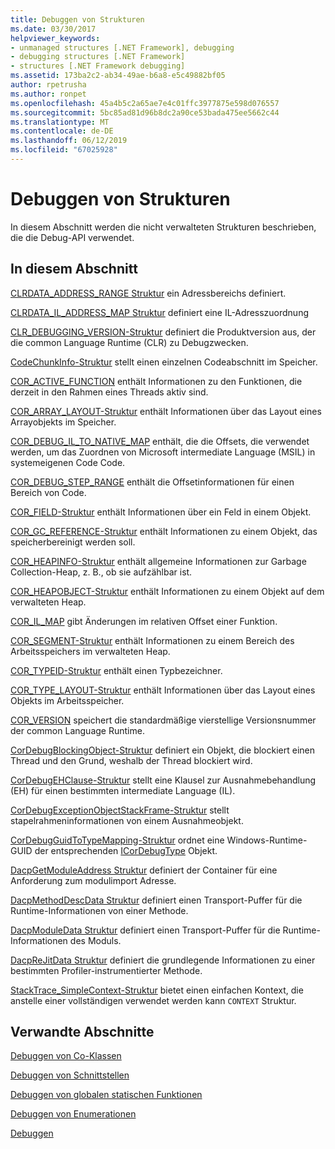 ```yaml
---
title: Debuggen von Strukturen
ms.date: 03/30/2017
helpviewer_keywords:
- unmanaged structures [.NET Framework], debugging
- debugging structures [.NET Framework]
- structures [.NET Framework debugging]
ms.assetid: 173ba2c2-ab34-49ae-b6a8-e5c49882bf05
author: rpetrusha
ms.author: ronpet
ms.openlocfilehash: 45a4b5c2a65ae7e4c01ffc3977875e598d076557
ms.sourcegitcommit: 5bc85ad81d96b8dc2a90ce53bada475ee5662c44
ms.translationtype: MT
ms.contentlocale: de-DE
ms.lasthandoff: 06/12/2019
ms.locfileid: "67025928"
---
```

# <a name="debugging-structures"></a>Debuggen von Strukturen

In diesem Abschnitt werden die nicht verwalteten Strukturen beschrieben, die die Debug-API verwendet.

## <a name="in-this-section"></a>In diesem Abschnitt
 [CLRDATA_ADDRESS_RANGE Struktur](../../../../docs/framework/unmanaged-api/debugging/clrdata-address-range-structure.md) ein Adressbereichs definiert.

 [CLRDATA_IL_ADDRESS_MAP Struktur](../../../../docs/framework/unmanaged-api/debugging/clrdata-il-address-map-structure.md) definiert eine IL-Adresszuordnung

 [CLR_DEBUGGING_VERSION-Struktur](../../../../docs/framework/unmanaged-api/debugging/clr-debugging-version-structure.md) definiert die Produktversion aus, der die common Language Runtime (CLR) zu Debugzwecken.

 [CodeChunkInfo-Struktur](../../../../docs/framework/unmanaged-api/debugging/codechunkinfo-structure.md) stellt einen einzelnen Codeabschnitt im Speicher.

 [COR_ACTIVE_FUNCTION](cor-active-function-structure.md) enthält Informationen zu den Funktionen, die derzeit in den Rahmen eines Threads aktiv sind.

 [COR_ARRAY_LAYOUT-Struktur](../../../../docs/framework/unmanaged-api/debugging/cor-array-layout-structure.md) enthält Informationen über das Layout eines Arrayobjekts im Speicher.

 [COR_DEBUG_IL_TO_NATIVE_MAP](cor-debug-il-to-native-map-structure.md) enthält, die die Offsets, die verwendet werden, um das Zuordnen von Microsoft intermediate Language (MSIL) in systemeigenen Code Code.

 [COR_DEBUG_STEP_RANGE](cor-debug-step-range-structure.md) enthält die Offsetinformationen für einen Bereich von Code.

 [COR_FIELD-Struktur](../../../../docs/framework/unmanaged-api/debugging/cor-field-structure.md) enthält Informationen über ein Feld in einem Objekt.

 [COR_GC_REFERENCE-Struktur](../../../../docs/framework/unmanaged-api/debugging/cor-gc-reference-structure.md) enthält Informationen zu einem Objekt, das speicherbereinigt werden soll.

 [COR_HEAPINFO-Struktur](../../../../docs/framework/unmanaged-api/debugging/cor-heapinfo-structure.md) enthält allgemeine Informationen zur Garbage Collection-Heap, z. B., ob sie aufzählbar ist.

 [COR_HEAPOBJECT-Struktur](../../../../docs/framework/unmanaged-api/debugging/cor-heapobject-structure.md) enthält Informationen zu einem Objekt auf dem verwalteten Heap.

 [COR_IL_MAP](cor-il-map-structure.md) gibt Änderungen im relativen Offset einer Funktion.

 [COR_SEGMENT-Struktur](../../../../docs/framework/unmanaged-api/debugging/cor-segment-structure.md) enthält Informationen zu einem Bereich des Arbeitsspeichers im verwalteten Heap.

 [COR_TYPEID-Struktur](../../../../docs/framework/unmanaged-api/debugging/cor-typeid-structure.md) enthält einen Typbezeichner.

 [COR_TYPE_LAYOUT-Struktur](../../../../docs/framework/unmanaged-api/debugging/cor-type-layout-structure.md) enthält Informationen über das Layout eines Objekts im Arbeitsspeicher.

 [COR_VERSION](cor-version-structure.md) speichert die standardmäßige vierstellige Versionsnummer der common Language Runtime.

 [CorDebugBlockingObject-Struktur](../../../../docs/framework/unmanaged-api/debugging/cordebugblockingobject-structure.md) definiert ein Objekt, die blockiert einen Thread und den Grund, weshalb der Thread blockiert wird.

 [CorDebugEHClause-Struktur](../../../../docs/framework/unmanaged-api/debugging/cordebugehclause-structure.md) stellt eine Klausel zur Ausnahmebehandlung (EH) für einen bestimmten intermediate Language (IL).

 [CorDebugExceptionObjectStackFrame-Struktur](../../../../docs/framework/unmanaged-api/debugging/cordebugexceptionobjectstackframe-structure.md) stellt stapelrahmeninformationen von einem Ausnahmeobjekt.

 [CorDebugGuidToTypeMapping-Struktur](../../../../docs/framework/unmanaged-api/debugging/cordebugguidtotypemapping-structure.md) ordnet eine Windows-Runtime-GUID der entsprechenden [ICorDebugType](../../../../docs/framework/unmanaged-api/debugging/icordebugtype-interface.md) Objekt.

 [DacpGetModuleAddress Struktur](../../../../docs/framework/unmanaged-api/debugging/dacpgetmoduleaddress-structure.md) definiert der Container für eine Anforderung zum modulimport Adresse.

 [DacpMethodDescData Struktur](../../../../docs/framework/unmanaged-api/debugging/dacpmethoddescdata-structure.md) definiert einen Transport-Puffer für die Runtime-Informationen von einer Methode.

 [DacpModuleData Struktur](../../../../docs/framework/unmanaged-api/debugging/dacpmoduledata-structure.md) definiert einen Transport-Puffer für die Runtime-Informationen des Moduls.

 [DacpReJitData Struktur](../../../../docs/framework/unmanaged-api/debugging/dacprejitdata-structure.md) definiert die grundlegende Informationen zu einer bestimmten Profiler-instrumentierter Methode.

 [StackTrace_SimpleContext-Struktur](../../../../docs/framework/unmanaged-api/debugging/stacktrace-simplecontext-structure.md) bietet einen einfachen Kontext, die anstelle einer vollständigen verwendet werden kann `CONTEXT` Struktur.

## <a name="related-sections"></a>Verwandte Abschnitte

 [Debuggen von Co-Klassen](../../../../docs/framework/unmanaged-api/debugging/debugging-coclasses.md)

 [Debuggen von Schnittstellen](../../../../docs/framework/unmanaged-api/debugging/debugging-interfaces.md)

 [Debuggen von globalen statischen Funktionen](../../../../docs/framework/unmanaged-api/debugging/debugging-global-static-functions.md)

 [Debuggen von Enumerationen](../../../../docs/framework/unmanaged-api/debugging/debugging-enumerations.md)

 [Debuggen](../../../../docs/framework/unmanaged-api/debugging/index.md)
